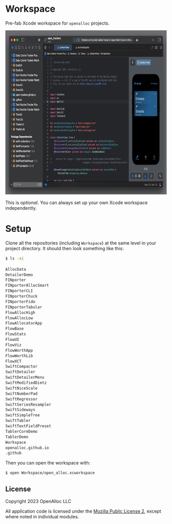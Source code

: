 # Workspace

Pre-fab Xcode workspace for `openalloc` projects.

<img src="https://github.com/openalloc/Workspace/blob/main/Images/xcode.png" width="800" height="512"/>

This is _optional_. You can always set up your own Xcode workspace
independently.

# Setup

Clone all the repositories (including `Workspace`) at the same level in
your project directory.  It should then look something like this:

```bash
$ ls -a1

AllocData
DetailerDemo
FINporter
FINporterAllocSmart
FINporterCLI
FINporterChuck
FINporterFido
FINporterTabular
FlowAllocHigh
FlowAllocLow
FlowAllocatorApp
FlowBase
FlowStats
FlowUI
FlowViz
FlowWorthApp
FlowWorthLib
FlowXCT
SwiftCompactor
SwiftDetailer
SwiftDetailerMenu
SwiftModifiedDietz
SwiftNiceScale
SwiftNumberPad
SwiftRegressor
SwiftSeriesResampler
SwiftSideways
SwiftSimpleTree
SwiftTabler
SwiftTextFieldPreset
TablerCoreDemo
TablerDemo
Workspace
openalloc.github.io
.github
```

Then you can open the workspace with: 

```bash
$ open Workspace/open_alloc.xcworkspace
```

## License

Copyright 2023 OpenAlloc LLC

All application code is licensed under the [Mozilla Public License 2](https://www.mozilla.org/en-US/MPL/2.0/), except where noted in individual modules.
